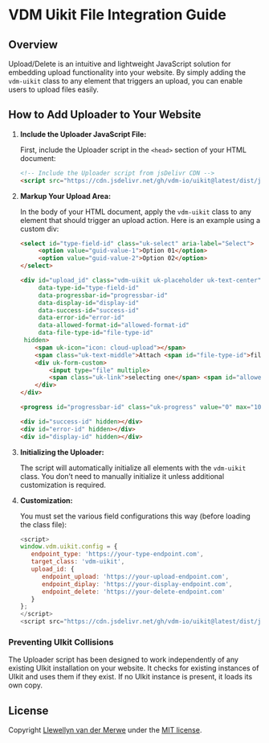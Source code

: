 # VDM Uikit File Integration Guide

## Overview

Upload/Delete is an intuitive and lightweight JavaScript solution for embedding upload functionality into your website. By simply adding the `vdm-uikit` class to any element that triggers an upload, you can enable users to upload files easily.

## How to Add Uploader to Your Website

1. **Include the Uploader JavaScript File:**

   First, include the Uploader script in the `<head>` section of your HTML document:

   ```html
   <!-- Include the Uploader script from jsDelivr CDN -->
   <script src="https://cdn.jsdelivr.net/gh/vdm-io/uikit@latest/dist/js/vdm.min.js"></script>
   ```

2. **Markup Your Upload Area:**

   In the body of your HTML document, apply the `vdm-uikit` class to any element that should trigger an upload action. Here is an example using a custom div:

   ```html
   <select id="type-field-id" class="uk-select" aria-label="Select">
        <option value="guid-value-1">Option 01</option>
        <option value="guid-value-2">Option 02</option>
   </select>

   <div id="upload_id" class="vdm-uikit uk-placeholder uk-text-center"
        data-type-id="type-field-id"
        data-progressbar-id="progressbar-id"
        data-display-id="display-id"
        data-success-id="success-id"
        data-error-id="error-id"
        data-allowed-format-id="allowed-format-id"
        data-file-type-id="file-type-id"
    hidden>
       <span uk-icon="icon: cloud-upload"></span>
       <span class="uk-text-middle">Attach <span id="file-type-id">file</span> by dropping them here or</span>
       <div uk-form-custom>
           <input type="file" multiple>
           <span class="uk-link">selecting one</span> <span id="allowed-format-id"></span>
       </div>
   </div>

   <progress id="progressbar-id" class="uk-progress" value="0" max="100" hidden></progress>

   <div id="success-id" hidden></div>
   <div id="error-id" hidden></div>
   <div id="display-id" hidden></div>
   ```

3. **Initializing the Uploader:**

   The script will automatically initialize all elements with the `vdm-uikit` class. You don’t need to manually initialize it unless additional customization is required.

4. **Customization:**

   You must set the various field configurations this way (before loading the class file):
   ```js
   <script>
   window.vdm.uikit.config = {
      endpoint_type: 'https://your-type-endpoint.com',
      target_class: 'vdm-uikit',
      upload_id: {
         endpoint_upload: 'https://your-upload-endpoint.com',
         endpoint_diplay: 'https://your-display-endpoint.com',
         endpoint_delete: 'https://your-delete-endpoint.com'
      }
   };
   </script>
   <script src="https://cdn.jsdelivr.net/gh/vdm-io/uikit@latest/dist/js/vdm.min.js"></script>
   ```

### Preventing UIkit Collisions

The Uploader script has been designed to work independently of any existing UIkit installation on your website. It checks for existing instances of UIkit and uses them if they exist. If no UIkit instance is present, it loads its own copy.

## License

Copyright [Llewellyn van der Merwe](https://git.vdm.dev/Llewellyn) under the [MIT license](LICENSE.md).
